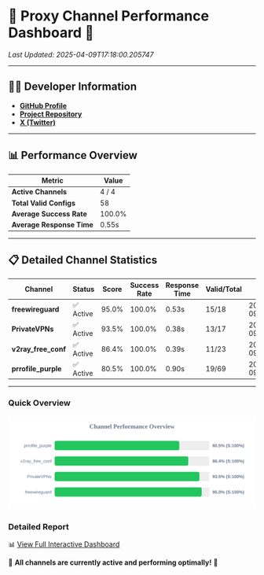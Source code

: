 # 🌟 Proxy Channel Performance Dashboard 🌟

_Last Updated: 2025-04-09T17:18:00.205747_

---

## 👩‍💻 Developer Information

- **[GitHub Profile](https://github.com/4n0nymou3)**  
- **[Project Repository](https://github.com/4n0nymou3/multi-proxy-config-fetcher)**  
- **[X (Twitter)](https://x.com/4n0nymou3)**  

---

## 📊 Performance Overview

| Metric                | Value       |
|-----------------------|-------------|
| **Active Channels**   | 4 / 4       |
| **Total Valid Configs** | 58          |
| **Average Success Rate** | 100.0%      |
| **Average Response Time** | 0.55s       |

---

## 📋 Detailed Channel Statistics

| Channel          | Status     | Score  | Success Rate | Response Time | Valid/Total | Last Success               |
|------------------|------------|--------|--------------|---------------|-------------|----------------------------|
| **freewireguard**  | ✅ Active  | 95.0%  | 100.0% | 0.53s         | 15/18       | 2025-04-09T17:18:00.203887 |
| **PrivateVPNs**  | ✅ Active  | 93.5%  | 100.0% | 0.38s         | 13/17       | 2025-04-09T17:17:59.650214 |
| **v2ray_free_conf**  | ✅ Active  | 86.4%  | 100.0% | 0.39s         | 11/23       | 2025-04-09T17:17:59.237327 |
| **prrofile_purple**  | ✅ Active  | 80.5%  | 100.0% | 0.90s         | 19/69       | 2025-04-09T17:17:58.781969 |

---

### Quick Overview
<div align="center">
  <a href="https://raw.githubusercontent.com/nullluser/NullRepo/refs/heads/main/assets/channel_stats_chart.svg">
    <img src="https://raw.githubusercontent.com/nullluser/NullRepo/refs/heads/main/assets/channel_stats_chart.svg" alt="Source Performance Statistics" width="800">
  </a>
</div>

### Detailed Report
📊 [View Full Interactive Dashboard](https://htmlpreview.github.io/?https://github.com/nullluser/NullRepo/blob/main/assets/performance_report.html)

🎉 **All channels are currently active and performing optimally!** 🎉
